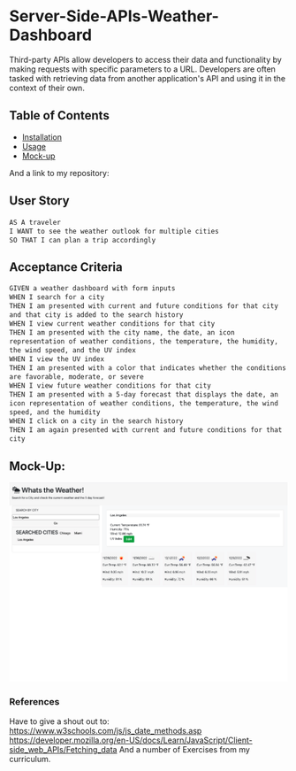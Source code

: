 # Server-Side-APIs-Weather-Dashboard
Third-party APIs allow developers to access their data and functionality by making requests with specific parameters to a URL. Developers are often tasked with retrieving data from another application's API and using it in the context of their own.

## Table of Contents

* [Installation](#installation)
* [Usage](#usage)
* [Mock-up](#Mock-up)

And a link to my repository: 

## User Story

```
AS A traveler
I WANT to see the weather outlook for multiple cities
SO THAT I can plan a trip accordingly
```

## Acceptance Criteria

```
GIVEN a weather dashboard with form inputs
WHEN I search for a city
THEN I am presented with current and future conditions for that city and that city is added to the search history
WHEN I view current weather conditions for that city
THEN I am presented with the city name, the date, an icon representation of weather conditions, the temperature, the humidity, the wind speed, and the UV index
WHEN I view the UV index
THEN I am presented with a color that indicates whether the conditions are favorable, moderate, or severe
WHEN I view future weather conditions for that city
THEN I am presented with a 5-day forecast that displays the date, an icon representation of weather conditions, the temperature, the wind speed, and the humidity
WHEN I click on a city in the search history
THEN I am again presented with current and future conditions for that city
```
## Mock-Up:

![Dashboard](./images/Screen%20Shot%202022-11-28%20at%205.05.01%20PM.png)

### References

Have to give a shout out to:
https://www.w3schools.com/js/js_date_methods.asp 
https://developer.mozilla.org/en-US/docs/Learn/JavaScript/Client-side_web_APIs/Fetching_data
And a number of Exercises from my curriculum. 
